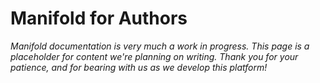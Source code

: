 # Manifold for Authors

_Manifold documentation is very much a work in progress. This page is a placeholder for content we're planning on writing. Thank you for your patience, and for bearing with us as we develop this platform!_

